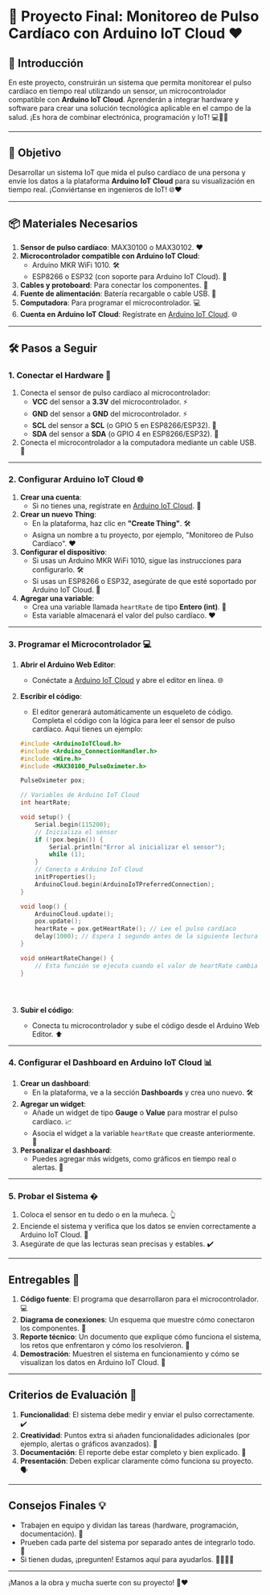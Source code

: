 # 🚀 Proyecto Final: Monitoreo de Pulso Cardíaco con Arduino IoT Cloud ❤️

## 📖 Introducción
En este proyecto, construirán un sistema que permita monitorear el pulso cardíaco en tiempo real utilizando un sensor, un microcontrolador compatible con **Arduino IoT Cloud**. Aprenderán a integrar hardware y software para crear una solución tecnológica aplicable en el campo de la salud. ¡Es hora de combinar electrónica, programación y IoT! 💻🔧📶

---

## 🎯 Objetivo
Desarrollar un sistema IoT que mida el pulso cardíaco de una persona y envíe los datos a la plataforma **Arduino IoT Cloud** para su visualización en tiempo real. ¡Conviértanse en ingenieros de IoT! 🌐❤️

---

## 📦 Materiales Necesarios
1. **Sensor de pulso cardíaco**: MAX30100 o MAX30102. ❤️
2. **Microcontrolador compatible con Arduino IoT Cloud**:
   - Arduino MKR WiFi 1010. 🛠️
   - ESP8266 o ESP32 (con soporte para Arduino IoT Cloud). 📡
3. **Cables y protoboard**: Para conectar los componentes. 🔌
4. **Fuente de alimentación**: Batería recargable o cable USB. 🔋
5. **Computadora**: Para programar el microcontrolador. 💻
6. **Cuenta en Arduino IoT Cloud**: Regístrate en [Arduino IoT Cloud](https://create.arduino.cc/iot/). 🌐

---

## 🛠️ Pasos a Seguir

### 1. Conectar el Hardware 🔌
1. Conecta el sensor de pulso cardíaco al microcontrolador:
   - **VCC** del sensor a **3.3V** del microcontrolador. ⚡
   - **GND** del sensor a **GND** del microcontrolador. ⚡
   - **SCL** del sensor a **SCL** (o GPIO 5 en ESP8266/ESP32). 📶
   - **SDA** del sensor a **SDA** (o GPIO 4 en ESP8266/ESP32). 📶
2. Conecta el microcontrolador a la computadora mediante un cable USB. 🔌

---

### 2. Configurar Arduino IoT Cloud 🌐
1. **Crear una cuenta**:
   - Si no tienes una, regístrate en [Arduino IoT Cloud](https://create.arduino.cc/iot/). 📝
2. **Crear un nuevo Thing**:
   - En la plataforma, haz clic en **"Create Thing"**. 🛠️
   - Asigna un nombre a tu proyecto, por ejemplo, "Monitoreo de Pulso Cardíaco". ❤️
3. **Configurar el dispositivo**:
   - Si usas un Arduino MKR WiFi 1010, sigue las instrucciones para configurarlo. 🛠️
   - Si usas un ESP8266 o ESP32, asegúrate de que esté soportado por Arduino IoT Cloud. 📡
4. **Agregar una variable**:
   - Crea una variable llamada `heartRate` de tipo **Entero (int)**. 🔢
   - Esta variable almacenará el valor del pulso cardíaco. ❤️

---

### 3. Programar el Microcontrolador 💻
1. **Abrir el Arduino Web Editor**:
   - Conéctate a [Arduino IoT Cloud](https://create.arduino.cc/iot/) y abre el editor en línea. 🌐
2. **Escribir el código**:
   - El editor generará automáticamente un esqueleto de código. Completa el código con la lógica para leer el sensor de pulso cardíaco. Aquí tienes un ejemplo:

   ```cpp
   #include <ArduinoIoTCloud.h>
   #include <Arduino_ConnectionHandler.h>
   #include <Wire.h>
   #include <MAX30100_PulseOximeter.h>

   PulseOximeter pox;

   // Variables de Arduino IoT Cloud
   int heartRate;

   void setup() {
       Serial.begin(115200);
       // Inicializa el sensor
       if (!pox.begin()) {
           Serial.println("Error al inicializar el sensor");
           while (1);
       }
       // Conecta a Arduino IoT Cloud
       initProperties();
       ArduinoCloud.begin(ArduinoIoTPreferredConnection);
   }

   void loop() {
       ArduinoCloud.update();
       pox.update();
       heartRate = pox.getHeartRate(); // Lee el pulso cardíaco
       delay(1000); // Espera 1 segundo antes de la siguiente lectura
   }

   void onHeartRateChange() {
       // Esta función se ejecuta cuando el valor de heartRate cambia
   }





3. **Subir el código**:
   - Conecta tu microcontrolador y sube el código desde el Arduino Web Editor. ⬆️

---

### 4. Configurar el Dashboard en Arduino IoT Cloud 📊

1. **Crear un dashboard**:
   - En la plataforma, ve a la sección **Dashboards** y crea uno nuevo. 🛠️
2. **Agregar un widget**:
   - Añade un widget de tipo **Gauge** o **Value** para mostrar el pulso cardíaco. 📈
   - Asocia el widget a la variable `heartRate` que creaste anteriormente. 🔗
3. **Personalizar el dashboard**:
   - Puedes agregar más widgets, como gráficos en tiempo real o alertas. 🚨

---

### 5. Probar el Sistema �

1. Coloca el sensor en tu dedo o en la muñeca. 👆
2. Enciende el sistema y verifica que los datos se envíen correctamente a Arduino IoT Cloud. 📶
3. Asegúrate de que las lecturas sean precisas y estables. ✔️

---

## Entregables 📄

1. **Código fuente**: El programa que desarrollaron para el microcontrolador. 💻
2. **Diagrama de conexiones**: Un esquema que muestre cómo conectaron los componentes. 🔌
3. **Reporte técnico**: Un documento que explique cómo funciona el sistema, los retos que enfrentaron y cómo los resolvieron. 📝
4. **Demostración**: Muestren el sistema en funcionamiento y cómo se visualizan los datos en Arduino IoT Cloud. 🎥

---

## Criterios de Evaluación 📝

1. **Funcionalidad**: El sistema debe medir y enviar el pulso correctamente. ✔️
2. **Creatividad**: Puntos extra si añaden funcionalidades adicionales (por ejemplo, alertas o gráficos avanzados). 🎨
3. **Documentación**: El reporte debe estar completo y bien explicado. 📄
4. **Presentación**: Deben explicar claramente cómo funciona su proyecto. 🗣️

---

## Consejos Finales 💡

- Trabajen en equipo y dividan las tareas (hardware, programación, documentación). 👥
- Prueben cada parte del sistema por separado antes de integrarlo todo. 🧪
- Si tienen dudas, ¡pregunten! Estamos aquí para ayudarlos. 🙋‍♂️🙋‍♀️

---

¡Manos a la obra y mucha suerte con su proyecto! 🚀❤️
